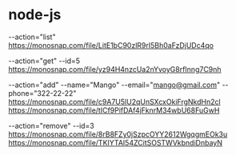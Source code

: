 # node-js

--action="list"
https://monosnap.com/file/LitE1bC90zlR9rI5Bh0aFzDjUDc4qo

--action="get" --id=5
https://monosnap.com/file/yz94H4nzcUa2nYvoyG8rfInng7C9nh

--action="add" --name="Mango" --email="mango@gmail.com" --phone="322-22-22"
https://monosnap.com/file/c9A7U5lU2qUnSXcxOkiFrgNkdHn2cl
https://monosnap.com/file/tICf9PifDAf4jFknrM34wbU68FuGwH

--action="remove" --id=3
https://monosnap.com/file/8rB8FZy0jSzpcOYY2612WgqgmEOk3u
https://monosnap.com/file/TKIYTAI54ZCitSOSTWVkbndiDnbayN
